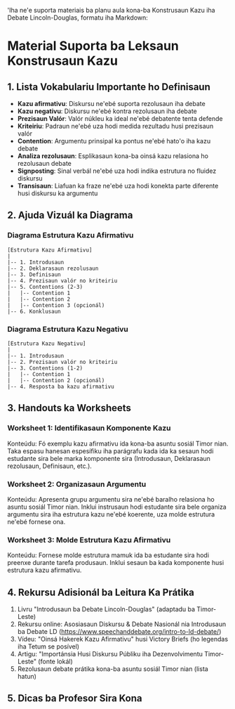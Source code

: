 'Iha ne'e suporta materiais ba planu aula kona-ba Konstrusaun Kazu iha Debate Lincoln-Douglas, formatu iha Markdown:

# Material Suporta ba Leksaun Konstrusaun Kazu

## 1. Lista Vokabulariu Importante ho Definisaun

- **Kazu afirmativu**: Diskursu ne'ebé suporta rezolusaun iha debate
- **Kazu negativu**: Diskursu ne'ebé kontra rezolusaun iha debate
- **Prezisaun Valór**: Valór núkleu ka ideal ne'ebé debatente tenta defende
- **Kriteiriu**: Padraun ne'ebé uza hodi medida rezultadu husi prezisaun valór
- **Contention**: Argumentu prinsipal ka pontus ne'ebé hato'o iha kazu debate
- **Analiza rezolusaun**: Esplikasaun kona-ba oinsá kazu relasiona ho rezolusaun debate
- **Signposting**: Sinal verbál ne'ebé uza hodi indika estrutura no fluidez diskursu
- **Transisaun**: Liafuan ka fraze ne'ebé uza hodi konekta parte diferente husi diskursu ka argumentu

## 2. Ajuda Vizuál ka Diagrama

### Diagrama Estrutura Kazu Afirmativu

```
[Estrutura Kazu Afirmativu]
|
|-- 1. Introdusaun
|-- 2. Deklarasaun rezolusaun
|-- 3. Definisaun
|-- 4. Prezisaun valór no kriteiriu
|-- 5. Contentions (2-3)
|   |-- Contention 1
|   |-- Contention 2
|   |-- Contention 3 (opcionál)
|-- 6. Konklusaun
```

### Diagrama Estrutura Kazu Negativu

```
[Estrutura Kazu Negativu]
|
|-- 1. Introdusaun
|-- 2. Prezisaun valór no kriteiriu
|-- 3. Contentions (1-2)
|   |-- Contention 1
|   |-- Contention 2 (opcionál)
|-- 4. Resposta ba kazu afirmativu
```

## 3. Handouts ka Worksheets

### Worksheet 1: Identifikasaun Komponente Kazu

Konteúdu: Fó exemplu kazu afirmativu ida kona-ba asuntu sosiál Timor nian. Taka espasu hanesan espesífiku iha parágrafu kada ida ka sesaun hodi estudante sira bele marka komponente sira (Introdusaun, Deklarasaun rezolusaun, Definisaun, etc.).

### Worksheet 2: Organizasaun Argumentu

Konteúdu: Apresenta grupu argumentu sira ne'ebé baralho relasiona ho asuntu sosiál Timor nian. Inklui instrusaun hodi estudante sira bele organiza argumentu sira iha estrutura kazu ne'ebé koerente, uza molde estrutura ne'ebé fornese ona.

### Worksheet 3: Molde Estrutura Kazu Afirmativu

Konteúdu: Fornese molde estrutura mamuk ida ba estudante sira hodi preenxe durante tarefa produsaun. Inklui sesaun ba kada komponente husi estrutura kazu afirmativu.

## 4. Rekursu Adisionál ba Leitura Ka Prátika

1. Livru "Introdusaun ba Debate Lincoln-Douglas" (adaptadu ba Timor-Leste)
2. Rekursu online: Asosiasaun Diskursu & Debate Nasionál nia Introdusaun ba Debate LD (https://www.speechanddebate.org/intro-to-ld-debate/)
3. Vídeu: "Oinsá Hakerek Kazu Afirmativu" husi Victory Briefs (ho legendas iha Tetum se posível)
4. Artigu: "Importánsia Husi Diskursu Públiku iha Dezenvolvimentu Timor-Leste" (fonte lokál)
5. Rezolusaun debate prátika kona-ba asuntu sosiál Timor nian (lista hatun)

## 5. Dicas ba Profesor Sira Kona